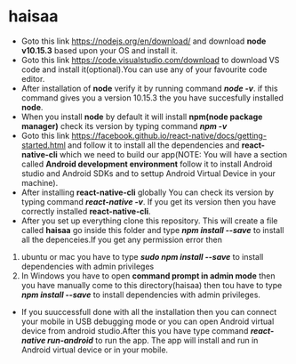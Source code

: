 # haisaa
* Goto this link https://nodejs.org/en/download/ and download **node v10.15.3** based upon your OS and install it.
* Goto this link https://code.visualstudio.com/download to download VS code and install it(optional).You can use any of your favourite code editor.
* After installation of **node** verify it by running command ***node -v***. if this command gives you a version 10.15.3 the you have   succesfully installed **node**.
* When you install **node** by default it will install **npm(node package manager)** check its version by typing command ***npm -v***
* Goto this link https://facebook.github.io/react-native/docs/getting-started.html and follow it to install all the        dependencies and **react-native-cli** which we need to build our app(NOTE: You will have a section called **Android development environment** follow it to install Android studio and Android SDKs and to settup Android Virtual Device in your machine).
* After installing **react-native-cli** globally You can check its version by typing command ***react-native -v***. If you get its version then you have correctly installed **react-native-cli**.
* After you set up everything clone this repository. This will create a file called **haisaa** go inside this folder and type ***npm install --save*** to install all the depenceies.If you get any permission error then 
1. ubuntu or mac you have to type ***sudo npm install --save*** to install dependencies with admin privileges
2. In Windows you have to open **command prompt in admin mode** then you have manually come to this directory(haisaa) then tou have to type ***npm install --save*** to install dependencies with admin privileges.
* If you suuccessfull done with all the installation then you can connect your mobile in USB debugging mode or you can open Android virtual device from android studio.After this you have type command ***react-native run-android*** to run the app. The app will install and run in Android virtual device or in your mobile.
